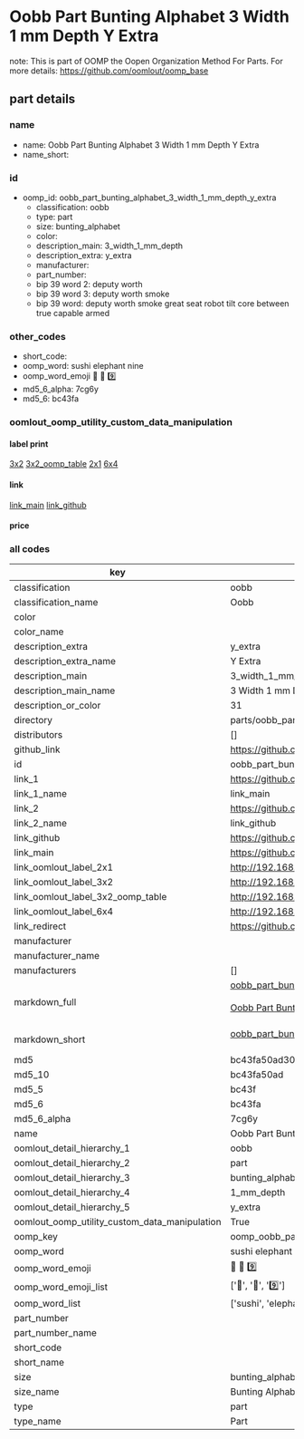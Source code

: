 # Oobb Part Bunting Alphabet 3 Width 1 mm Depth Y Extra  

note: This is part of OOMP the Oopen Organization Method For Parts. For more details: https://github.com/oomlout/oomp_base

##  part details
  







### name
* name: Oobb Part Bunting Alphabet 3 Width 1 mm Depth Y Extra
* name_short: 
### id
* oomp_id: oobb_part_bunting_alphabet_3_width_1_mm_depth_y_extra
  * classification: oobb
  * type: part
  * size: bunting_alphabet
  * color: 
  * description_main: 3_width_1_mm_depth
  * description_extra: y_extra
  * manufacturer: 
  * part_number: 
  * bip 39 word 2: deputy worth
  * bip 39 word 3: deputy worth smoke
  * bip 39 word: deputy worth smoke great seat robot tilt core between true capable armed

### other_codes
* short_code: 
* oomp_word: sushi elephant nine
* oomp_word_emoji :sushi: :elephant: :nine:
* md5_6_alpha: 7cg6y
* md5_6: bc43fa






### oomlout_oomp_utility_custom_data_manipulation
#### label print
[3x2](http://192.168.1.245:1112/?label=oomp%207cg6y)
[3x2_oomp_table](http://192.168.1.108:1112/?label=oomp%207cg6y)
[2x1](http://192.168.1.242:1112/?label=oomp%207cg6y)
[6x4](http://192.168.1.55:1112/?label=oomp%207cg6y)    

#### link

[link_main](https://github.com/oomlout/oomlout_oomp_version_1_messy/tree/main/parts/oobb_part_bunting_alphabet_3_width_1_mm_depth_y_extra) [link_github](https://github.com/oomlout/oomlout_oomp_version_1_messy/tree/main/parts/oobb_part_bunting_alphabet_3_width_1_mm_depth_y_extra)                             

#### price







### all codes 
| key | value |  
| --- | --- |  
| classification | oobb |  
| classification_name | Oobb |  
| color |  |  
| color_name |  |  
| description_extra | y_extra |  
| description_extra_name | Y Extra |  
| description_main | 3_width_1_mm_depth |  
| description_main_name | 3 Width 1 mm Depth |  
| description_or_color | 31 |  
| directory | parts/oobb_part_bunting_alphabet_3_width_1_mm_depth_y_extra |  
| distributors | [] |  
| github_link | https://github.com/oomlout/oomlout_oomp_part_src/tree/main/parts/oobb_part_bunting_alphabet_3_width_1_mm_depth_y_extra |  
| id | oobb_part_bunting_alphabet_3_width_1_mm_depth_y_extra |  
| link_1 | https://github.com/oomlout/oomlout_oomp_version_1_messy/tree/main/parts/oobb_part_bunting_alphabet_3_width_1_mm_depth_y_extra |  
| link_1_name | link_main |  
| link_2 | https://github.com/oomlout/oomlout_oomp_version_1_messy/tree/main/parts/oobb_part_bunting_alphabet_3_width_1_mm_depth_y_extra |  
| link_2_name | link_github |  
| link_github | https://github.com/oomlout/oomlout_oomp_version_1_messy/tree/main/parts/oobb_part_bunting_alphabet_3_width_1_mm_depth_y_extra |  
| link_main | https://github.com/oomlout/oomlout_oomp_version_1_messy/tree/main/parts/oobb_part_bunting_alphabet_3_width_1_mm_depth_y_extra |  
| link_oomlout_label_2x1 | http://192.168.1.242:1112/?label=oomp%207cg6y |  
| link_oomlout_label_3x2 | http://192.168.1.245:1112/?label=oomp%207cg6y |  
| link_oomlout_label_3x2_oomp_table | http://192.168.1.108:1112/?label=oomp%207cg6y |  
| link_oomlout_label_6x4 | http://192.168.1.55:1112/?label=oomp%207cg6y |  
| link_redirect | https://github.com/oomlout/oomlout_oomp_version_1_messy/tree/main/parts/oobb_part_bunting_alphabet_3_width_1_mm_depth_y_extra |  
| manufacturer |  |  
| manufacturer_name |  |  
| manufacturers | [] |  
| markdown_full | [oobb_part_bunting_alphabet_3_width_1_mm_depth_y_extra](none)<br>[](none)<br>[Oobb Part Bunting Alphabet 3 Width 1 Mm Depth Y Extra](none)<br><br> |  
| markdown_short | [oobb_part_bunting_alphabet_3_width_1_mm_depth_y_extra](none)<br><br> |  
| md5 | bc43fa50ad305c42ece1266399bf79da |  
| md5_10 | bc43fa50ad |  
| md5_5 | bc43f |  
| md5_6 | bc43fa |  
| md5_6_alpha | 7cg6y |  
| name | Oobb Part Bunting Alphabet 3 Width 1 mm Depth Y Extra |  
| oomlout_detail_hierarchy_1 | oobb |  
| oomlout_detail_hierarchy_2 | part |  
| oomlout_detail_hierarchy_3 | bunting_alphabet |  
| oomlout_detail_hierarchy_4 | 1_mm_depth |  
| oomlout_detail_hierarchy_5 | y_extra |  
| oomlout_oomp_utility_custom_data_manipulation | True |  
| oomp_key | oomp_oobb_part_bunting_alphabet_3_width_1_mm_depth_y_extra |  
| oomp_word | sushi elephant nine |  
| oomp_word_emoji | :sushi: :elephant: :nine: |  
| oomp_word_emoji_list | [':sushi:', ':elephant:', ':nine:'] |  
| oomp_word_list | ['sushi', 'elephant', 'nine'] |  
| part_number |  |  
| part_number_name |  |  
| short_code |  |  
| short_name |  |  
| size | bunting_alphabet |  
| size_name | Bunting Alphabet |  
| type | part |  
| type_name | Part |  
